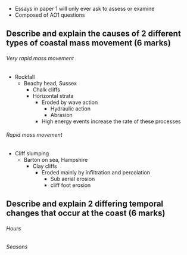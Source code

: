 - Essays in paper 1 will only ever ask to assess or examine
- Composed of AO1 questions

## Describe and explain the causes of 2 different types of coastal mass movement (6 marks)

###### Very rapid mass movement
- Rockfall
    - Beachy head, Sussex
        - Chalk cliffs
        - Horizontal strata
            - Eroded by wave action
                - Hydraulic action
                - Abrasion
            - High energy events increase the rate of these processes

###### Rapid mass movement
- Cliff slumping
    - Barton on sea, Hampshire
        - Clay cliffs
            - Eroded mainly by infiltration and percolation
                - Sub aerial erosion
                - cliff foot erosion

## Describe and explain 2 differing temporal changes that occur at the coast (6 marks)

###### Hours

###### Seasons
